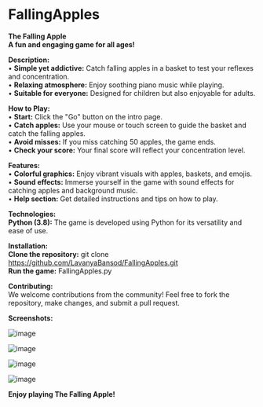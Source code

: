 # FallingApples
**The Falling Apple**  
**A fun and engaging game for all ages!**    

**Description:**  
• **Simple yet addictive:** Catch falling apples in a basket to test your reflexes and concentration.  
• **Relaxing atmosphere:** Enjoy soothing piano music while playing.  
• **Suitable for everyone:** Designed for children but also enjoyable for adults.  

**How to Play:**  
• **Start:** Click the "Go" button on the intro page.  
• **Catch apples:** Use your mouse or touch screen to guide the basket and catch the falling apples.  
• **Avoid misses:** If you miss catching 50 apples, the game ends.  
• **Check your score:** Your final score will reflect your concentration level.  

**Features:**  
• **Colorful graphics:** Enjoy vibrant visuals with apples, baskets, and emojis.  
• **Sound effects:** Immerse yourself in the game with sound effects for catching apples and background music.  
• **Help section:** Get detailed instructions and tips on how to play.  

**Technologies:**  
**Python (3.8):** The game is developed using Python for its versatility and ease of use.  

**Installation:**  
**Clone the repository:** git clone https://github.com/LavanyaBansod/FallingApples.git  
**Run the game:** FallingApples.py  

**Contributing:**  
We welcome contributions from the community! Feel free to fork the repository, make changes, and submit a pull request.  

**Screenshots:**  

![image](https://github.com/user-attachments/assets/2cb73dc4-5927-4a5f-b77c-6119d33c8e7e)  

![image](https://github.com/user-attachments/assets/01f4a509-f669-4d27-9e7f-c3aa638a7596)  

![image](https://github.com/user-attachments/assets/419595f9-67e4-4e1f-be2b-ef29cb91e4bb)  

![image](https://github.com/user-attachments/assets/0bff0edd-f11e-4513-8f8d-cf512070c925)  

**Enjoy playing The Falling Apple!**  









